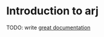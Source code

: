 # Introduction to arj

TODO: write [great documentation](http://jacobian.org/writing/what-to-write/)

